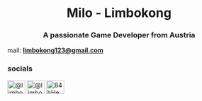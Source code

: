 <h1 align="center">Milo - Limbokong</h1>
<h3 align="center">A passionate Game Developer from Austria</h3>


mail: **limbokong123@gmail.com**

<h3 align="left">socials</h3>
<p align="left">
<a href="https://twitter.com/@limbokong" target="blank"><img align="center" src="https://raw.githubusercontent.com/rahuldkjain/github-profile-readme-generator/master/src/images/icons/Social/twitter.svg" alt="@limbokong" height="30" width="40" /></a>
<a href="https://www.youtube.com/c/@limbokong" target="blank"><img align="center" src="https://raw.githubusercontent.com/rahuldkjain/github-profile-readme-generator/master/src/images/icons/Social/youtube.svg" alt="@limbokong" height="30" width="40" /></a>
<a href="https://discord.gg/84hHewV" target="blank"><img align="center" src="https://raw.githubusercontent.com/rahuldkjain/github-profile-readme-generator/master/src/images/icons/Social/discord.svg" alt="84hHewV" height="30" width="40" /></a>
</p>
